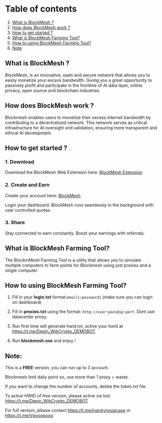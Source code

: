 # Table of contents
1. [What is BlockMesh ?](#introduction)
2. [How does BlockMesh work ? ](#paragraph1)
3. [How to get started ?](#paragraph2)
4. [What is BlockMesh Farming Tool?](#paragraph3)
5. [How to using BlockMesh Farming Tool?](#paragraph4)
6. [Note](#paragraph5)

## What is BlockMesh ?<a name="introduction"></a>

BlockMesh, is an innovative, open and secure network that allows you to easily monetize your excess bandwidth. Giving you a great opportunity to passively profit and participate in the frontline of AI data layer, online privacy, open source and blockchain industries.


## How does BlockMesh work ? <a name="paragraph1"></a>

Blockmesh enables users to monetize their excess internet bandwidth by contributing to a decentralized network. This network serves as critical infrastructure for AI oversight and validation, ensuring more transparent and ethical AI development.

## How to get started ? <a name="paragraph2"></a>
### 1. Download
Download the BlockMesh Web Extension here: [BlockMesh Extension](https://chromewebstore.google.com/detail/blockmesh-network/obfhoiefijlolgdmphcekifedagnkfjp?hl=en)
### 2. Create and Earn

Create your account here: [BlockMesh](https://app.blockmesh.xyz/register?invite_code=bluedawn)

Login your dashboard. BlockMesh runs seamlessly in the background with user controlled quotas.

### 3. Share
Stay connected to earn constantly. Boost your earnings with referrals.

## What is BlockMesh Farming Tool? <a name="paragraph3"></a>
The BlockmMesh Farming Tool is a utility that allows you to simulate multiple computers to farm points for Blockmesh using just proxies and a single computer.

## How to using BlockMesh Farming Tool? <a name="paragraph4"></a>
1. Fill in your **login.txt** format:```email1:password1``` (make sure you can login on dashboard)

2. Fill in **proxies.txt** using the format: `http://user:pass@ip:port`. Dont use datacenter proxy.

3. Run first time will generate hwid.txt, active your hwid at https://t.me/Depin_WibCrypto_DEMOBOT
 
4. Run **blockmesh.exe** and enjoy !
## Note: <a name="paragraph5"></a>
This is a **FREE** version, you can run up to 3 account.

Blockmesh limit daliy point so, use more than 1 proxy = waste.

If you want to change the number of accounts, delete the token.txt file.

To active HWID of free version, please active via bot: https://t.me/Depin_WibCrypto_DEMOBOT

For full version, please contact https://t.me/inanitynoupcase or https://t.me/Vpooopooo
